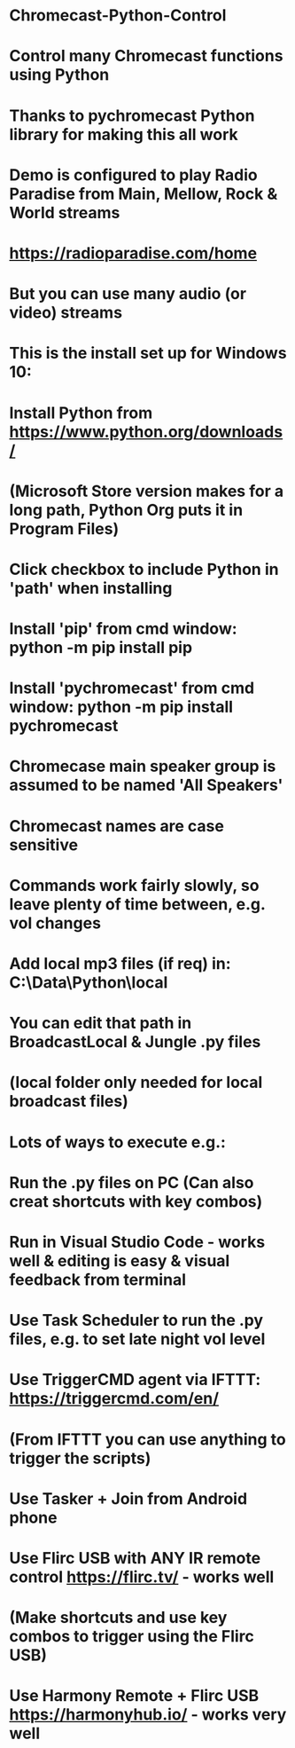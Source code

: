# Chromecast-Python-Control
# Control many Chromecast functions using Python
# Thanks to pychromecast Python library for making this all work
# Demo is configured to play Radio Paradise from Main, Mellow, Rock & World streams
# https://radioparadise.com/home
# But you can use many audio (or video) streams
# This is the install set up for Windows 10:

# Install Python from https://www.python.org/downloads/
# (Microsoft Store version makes for a long path, Python Org puts it in Program Files)
# Click checkbox to include Python in 'path' when installing
# Install 'pip' from cmd window:   python -m pip install pip
# Install 'pychromecast' from cmd window:   python -m pip install pychromecast

# Chromecase main speaker group is assumed to be named 'All Speakers'
# Chromecast names are case sensitive
# Commands work fairly slowly, so leave plenty of time between, e.g. vol changes

# Add local mp3 files (if req) in: C:\Data\Python\local
# You can edit that path in BroadcastLocal & Jungle .py files
# (local folder only needed for local broadcast files)

# Lots of ways to execute e.g.:
# Run the .py files on PC (Can also creat shortcuts with key combos)
# Run in Visual Studio Code - works well & editing is easy & visual feedback from terminal
# Use Task Scheduler to run the .py files, e.g. to set late night vol level
# Use TriggerCMD agent via IFTTT: https://triggercmd.com/en/
# (From IFTTT you can use anything to trigger the scripts)
# Use Tasker + Join from Android phone
# Use Flirc USB with ANY IR remote control https://flirc.tv/   - works well
# (Make shortcuts and use key combos to trigger using the Flirc USB)
# Use Harmony Remote + Flirc USB https://harmonyhub.io/   - works very well



